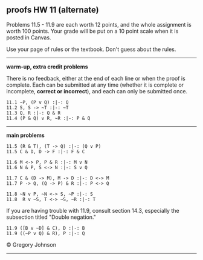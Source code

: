 ## proofs HW 11 (alternate)

Problems 11.5 - 11.9 are each worth 12 points, and the whole assignment is worth 100 points. Your grade will be put on a 10 point scale when it is posted in Canvas. 

Use your page of rules or the textbook. Don't guess about the rules. 

---

**warm-up, extra credit problems**

There is no feedback, either at the end of each line or when the proof is complete. Each can be submitted at any time (whether it is complete or incomplete, **correct or incorrect**), and each can only be submitted once.

~~~{.ProofChecker .JohnsonSL options="fonts tabindent render exam" guides="fitch" feedback="none" points="1" late-credit="1"}
11.1 ~P, (P v Q) :|-: Q
11.2 S, S -> ~T :|-: ~T
11.3 Q, R :|-: Q & R 
11.4 (P & Q) v R, ~R :|-: P & Q
~~~

---

**main problems**

~~~{.ProofChecker .JohnsonSL options="fonts tabindent render" guides="fitch" points="12" late-credit="12"}
11.5 (R & T), (T -> Q) :|-: (Q v P)
11.5 C & D, D -> F :|-: F & C

11.6 M <-> P, P & R :|-: M v N
11.6 N & P, S <-> N :|-: S v Q

11.7 C & (D -> M), M -> D :|-: D <-> M
11.7 P -> Q, (Q -> P) & R :|-: P <-> Q

11.8 ~N v P, ~N <-> S, ~P :|-: S
11.8  R v ~S, T <-> ~S, ~R :|-: T
~~~

If you are having trouble with 11.9, consult section 14.3, especially the subsection titled "Double negation."

~~~{.ProofChecker .JohnsonSL options="fonts tabindent render" guides="fitch" points="12" late-credit="12"}
11.9 ([B v ~D] & C), D :|-: B
11.9 ((~P v Q) & R), P :|-: Q
~~~

<p>&copy; <script>document.write(new Date().getFullYear())</script> Gregory Johnson</p>

---
